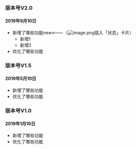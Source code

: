 <a name="80eee65d"></a>
### 版本号V2.0
<a name="kWDyE"></a>
#### 2019年9月10日

- 新增了哪些功能new<---（![image.png](http://design.yonyoucloud.com/static/yuque/0/2019/png/215718/1567514692551-49e3e165-3fab-4dd7-895e-4b7e9a57ec24.png#align=left&display=inline&height=25&name=image.png&originHeight=25&originWidth=25&size=1539&status=done&width=25)插入「状态」卡片）
   - 新增1
   - 新增2
- 优化了哪些功能

<a name="d4c01c17"></a>
### 版本号V1.5
<a name="Exi6Y"></a>
#### 2019年5月10日

- 新增了哪些功能
- 优化了哪些功能

<a name="2ipew"></a>
### 版本号V1.0
<a name="p5ojz"></a>
#### 2019年1月10日

- 新增了哪些功能
- 优化了哪些功能